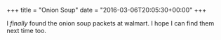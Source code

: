 +++
title = "Onion Soup"
date = "2016-03-06T20:05:30+00:00"
+++

I <em>finally</em> found the onion soup packets at walmart. I hope I can find them next time too.
			